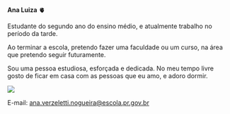 **Ana Luiza**
🫀

Estudante do segundo ano do ensino médio, e atualmente trabalho no período da tarde. 

Ao terminar a escola, pretendo fazer uma faculdade ou um curso, na área que pretendo seguir futuramente. 

Sou uma pessoa estudiosa, esforçada e dedicada. No meu tempo livre gosto de ficar em casa com as pessoas que eu amo, e adoro dormir.

![](https://media1.tenor.com/m/mfmKoGfVa6kAAAAC/thank-you-sticker-thanks-sticker.gif)  

E-mail: ana.verzeletti.nogueira@escola.pr.gov.br
